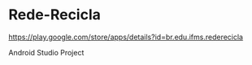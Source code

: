 # Rede-Recicla

https://play.google.com/store/apps/details?id=br.edu.ifms.rederecicla

Android Studio Project
